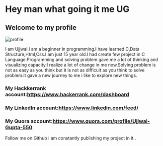 # Hey man what going it me UG
## Welcome to my profile
![profile](https://user-images.githubusercontent.com/75884061/104129970-6c2bb100-5394-11eb-938b-80257fc5ff23.jpg)

I am Ujjwal.I am a beginner in programming.I have learned C,Data Structure,Html,Css.I am just 15 year old.I had create few project in C Language.Programming and solving problem gave me a lot of thinking and visualizing capacity.I realize a lot of change in me now.Solving problem is not as easy as you think but it is not as difficult as you think to solve problem.It gave a new journey to me i like to explore new things.
### My Hackkerrank account:https://www.hackerrank.com/dashboard
### My LinkedIn account:https://www.linkedin.com/feed/
### My Quora account:https://www.quora.com/profile/Ujjwal-Gupta-550
Follow me on Github i am constantly publishing my project in it..
